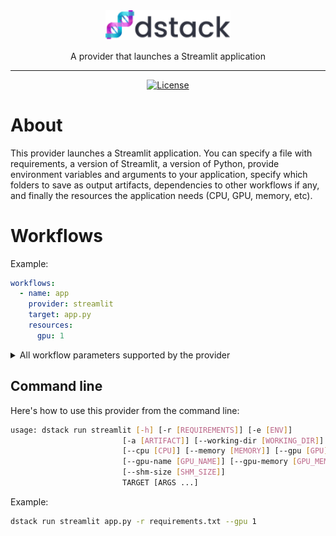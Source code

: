 <div align="center">
<img src="/docs/assets/logo.svg" width="200px"/>    

A provider that launches a Streamlit application
______________________________________________________________________

[![License](https://img.shields.io/badge/License-Apache_2.0-blue.svg)](https://opensource.org/licenses/Apache-2.0)

</div>

# About

This provider launches a Streamlit application. You can specify a file with requirements, a version of Streamlit, 
a version of Python, provide environment variables and arguments to your application, 
specify which folders to save as output artifacts,
dependencies to other workflows if any, and finally the resources the application needs (CPU, GPU, memory, etc).

# Workflows

Example:

```yaml
workflows:
  - name: app  
    provider: streamlit
    target: app.py
    resources:
      gpu: 1
```

<details>
<summary>All workflow parameters supported by the provider</summary>

| Parameter                 | Required | Description                                                          |
|---------------------------|----------|----------------------------------------------------------------------|
| `target`                  | Yes      | The path or a URL that points to the Python script                   |
| `requirements`            | No       | The list of Python packages to pre-install                           |
| `version`                 | No       | The Streamlit version                                                |
| `python`                  | No       | The major Python version. By default, it's `3.10`.                   |
| `environment`             | No       | The list of environment variables and their values                   |
| `artifacts`               | No       | The list of output artifacts                                         |
| `resources`               | No       | The resources required to run the workflow                           |
| `resources.cpu`           | No       | The required number of CPUs                                          |
| `resources.memory`        | No       | The required amount of memory                                        |
| `resources.gpu`           | No       | The required number of GPUs                                          |
| `resources.gpu.name`      | No       | The name of the GPU brand (e.g. "V100", etc.)                        |
| `resources.gpu.count`     | No       | The required number of GPUs                                          |
| `resources.interruptible` | No       | `True` if the workflow can be interrupted. By default, it's `False`. |
</details>

## Command line

Here's how to use this provider from the command line:

```bash
usage: dstack run streamlit [-h] [-r [REQUIREMENTS]] [-e [ENV]]
                         [-a [ARTIFACT]] [--working-dir [WORKING_DIR]]
                         [--cpu [CPU]] [--memory [MEMORY]] [--gpu [GPU]]
                         [--gpu-name [GPU_NAME]] [--gpu-memory [GPU_MEMORY]]
                         [--shm-size [SHM_SIZE]]
                         TARGET [ARGS ...]
```

Example:

```bash
dstack run streamlit app.py -r requirements.txt --gpu 1
```